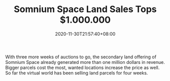 ﻿---
title: "Somnium Space Land Sales Tops $1.000.000"
date: 2020-11-30T21:57:40+08:00
lastmod: 2020-11-30T16:45:40+08:00
draft: false
authors: ["Gerard"]
description: "With three more weeks of auctions to go, the secondary land offering of Somnium Space already generated more than one million dollars in revenue. Bigger parcels cost the most, wanted locations increase the price as well. So far the virtual world has been selling land parcels for four weeks."
featuredImage: "somnium-space-land-sales-tops-1-000-000.png"
tags: ["Virtual World","Play to Earn"]
categories: ["news"]
news: ["Virtual World"]
weight: 
lightgallery: true
pinned: false
recommend: false
recommend1: false
---

With three more weeks of auctions to go, the secondary land offering of Somnium Space already generated more than one million dollars in revenue. Bigger parcels cost the most, wanted locations increase the price as well. So far the virtual world has been selling land parcels for four weeks.

<!--more-->

